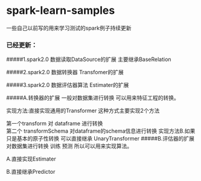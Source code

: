 # spark-learn-samples
一些自己以前写的用来学习测试的spark例子持续更新
### 已经更新：


#####1.spark2.0 数据读取DataSource的扩展 主要继承BaseRelation
 
#####2.spark2.0 数据转换器 Transfomer的扩展

#####3.spark2.0 数据评估器算法 Estimater的扩展


#####A.转换器的扩展  一般对数据集进行转换 可以用来特征工程的转换。

实现方法:直接实现通用的Transformer
这种方式主要实现2个方法 

第一个transform 对 dataframe 进行转换  
第二个 transformSchema 对dataframe的schema信息进行转换 
实现方法B.如果只是基本的原子性转换 可以直接继承 UnaryTransformer
#####B.评估器的扩展  对数据集进行转换 训练 预测 所以可以用来实现算法。 

A.直接实现Estimater 

B.直接继承Predictor 







